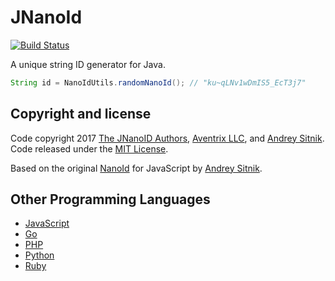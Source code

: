 # JNanoId
[![Build Status](https://travis-ci.org/aventrix/jnanoid.svg?branch=develop)](https://travis-ci.org/aventrix/jnanoid)

A unique string ID generator for Java.

```java
String id = NanoIdUtils.randomNanoId(); // "ku~qLNv1wDmIS5_EcT3j7"
```

## Copyright and license

Code copyright 2017 [The JNanoID Authors](https://github.com/aventrix/jnanoid/graphs/contributors), [Aventrix LLC](https://www.aventrix.com), and [Andrey Sitnik](https://github.com/ai). Code released under the [MIT License](https://github.com/aventrix/jnanoid/blob/master/LICENSE).

Based on the original [NanoId](https://github.com/ai/nanoid) for JavaScript by [Andrey Sitnik](https://github.com/ai/).

## Other Programming Languages

* [JavaScript](https://github.com/ai/nanoid)
* [Go](https://github.com/matoous/go-nanoid)
* [PHP](https://github.com/hidehalo/nanoid-php)
* [Python](https://github.com/puyuan/py-nanoid)
* [Ruby](https://github.com/radeno/nanoid.rb)
